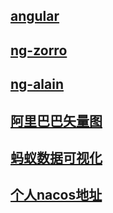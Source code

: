 ## [angular](https://angular.cn/)
## [ng-zorro](https://ng.ant.design/components/overview/zh)
## [ng-alain](https://ng-alain.com/components/sv/zh)
## [阿里巴巴矢量图](https://www.iconfont.cn/)
## [蚂蚁数据可视化](https://antv.vision/zh/)
## [个人nacos地址](http://114.115.160.134:8848/nacos)
